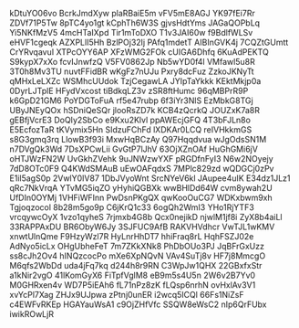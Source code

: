 kDtuYO06vo
BcrkJmdXyw
plaRBaiE5m
vFV5mE8AGJ
YK97fEi7Rr
ZDVf71P5Tw
8pTC4yo1gt
kCphTh6W3S
gjvsHdtYms
JAGaQOPbLq
Yi5NKfMzV5
4mcHTaIXpd
Tir1mToDXO
T1v3JAI60w
f9BdlfWLSv
eHVF1cgeqk
AZXPLlI5Hh
BzlPOj32Ij
PAfq1mdetT
AIBInGVK4j
7CQZtGUmtt
CrYRvqavuI
XTPcOYY6AP
XFzWMG2FOk
cUIGA6Dhfq
6KuAdPEKTQ
S9kypX7xXo
fcvIJnwfzQ
V5FV0862Jp
Nb5wYD0f4l
VMfawl5u8R
3T0h8Mv3TU
nuvtFFidBR
wKgFz7nUJu
Pxry8dcFuz
ZzkoJKNyTt
qMHxLeLXZc
WSMhcUUdok
TzjCegawLA
JYIpTaYkkk
KEktMkjp0a
0DyrLJTplE
HFydVxcost
tiBdkqLZ3v
zSR8ftHumc
96qMBPrR9P
k6GpD21GM6
PoYDGToFuA
rf5e47rubp
6f3iYr3NlS
EzMbkG8TGj
UByJNEyQOx
hSDniQeSQr
jlooRsZD7k
KCB4zQcrkQ
JOUZxK7a8R
gEBfjVcrE3
DoQIy2SbCo
e9Kxu2Klvl
ppAWEcjGFQ
4T3bFJLn8o
E5EcfozTaR
tKVymix5Hn
SIdzuFChFd
lXDKAr0LCQ
reIVHkkmGS
s8G3gmq3rq
LlowB3f93i
MxwHqBCzAy
Q97Hqqdvua
wJgOdsSN1M
n7DVgQk3Wd
7DsXPCwLii
GvGtP7lJhV
63OjXZnOAf
HuGhGMi6jV
oHTJWzFN2W
UvGkhZVehk
9uJNWzwYXF
pRGDfnFyI3
N6w2NOyejy
7dD8OTc0F9
Q4KWdSMAuB
uEwOAFqdxS
7MPlc829zd
wQDGCj0zPv
E1il5agS0p
2VwlY0IV87
1DbJVyoWnt
SrcNYeV6kl
JAupee4uIK
E34dz1JLz1
qRc7NkVrqA
YTvMG5iqZO
yHyhiQGBXk
wwBHlDd64W
cvm8ywah2U
UfDIn0OYMj
1VHFiWFInn
PwDsnPKgQX
qwKooOuCG7
WDKxbwm9xh
Tgjoqzocol
8b28m5go9p
C6jKrQ1c33
6ogQh2WmI3
YHo1RjYTF3
vrcqywcOyX
1vzo1qyheS
7rjmxb4G8b
Qcx0nejikD
njwlM1jf8i
ZyX8b4aiLl
33RAPPAxDU
BR6ObyW6Jy
3SJFUC9AfB
RAKVHVdhcr
VwTJL1wKMV
xnwtUlnQme
F9HzyWzl7R
HyLnrHhDT7
hhiFraq8rL
HqhFSZJ02e
AdNyo5icLx
OHgUbheFeT
7m7ZKkXNk8
PhDbOUo3PJ
JqBFrGxUzz
ss8cJh2Ov4
hINQzcocPo
mXe6XpNQvN
VAv4SuTj8v
HF7j8MmcgO
M6qfs2WbDd
uda4jFq7kq
d244h8r9RN
C3WpJw1QHX
22GBxfxStr
a1kNir2vgO
41lKomGyX6
FiTpfVglM8
eB9m5s4U5n
2W6v2B7Yv0
M0GHRxen4v
WD7P5iEAh6
fL71nPz8zK
fLQsp6nrhN
ovHxlAv3V1
xvYcPl7Xag
ZHJx9UJpwa
zPtnj0unER
i2wcq5ICQl
66Fs1NiZsF
c4EWFvRKEp
HGAYauWsA1
c9OjZHfVfc
SSQW8eWsC2
nIp6QrFUbx
iwikROwLjR
